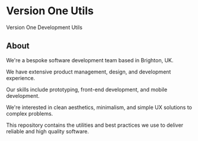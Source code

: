 # Version One Utils

Version One Development Utils

## About

We're a bespoke software development team based in Brighton, UK.

We have extensive product management, design, and development experience.

Our skills include prototyping, front-end development, and mobile development.

We're interested in clean aesthetics, minimalism, and simple UX solutions to complex problems.

This repository contains the utilities and best practices we use to deliver reliable and high quality software.
